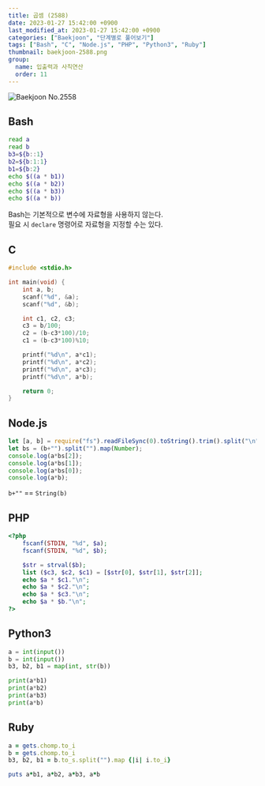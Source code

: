```yaml
---
title: 곱셈 (2588)
date: 2023-01-27 15:42:00 +0900
last_modified_at: 2023-01-27 15:42:00 +0900
categories: ["Baekjoon", "단계별로 풀어보기"]
tags: ["Bash", "C", "Node.js", "PHP", "Python3", "Ruby"]
thumbnail: baekjoon-2588.png
group:
  name: 입출력과 사칙연산
  order: 11
---
```


![Baekjoon No.2558](baekjoon-2588.png)

## Bash
```bash
read a
read b
b3=${b::1}
b2=${b:1:1}
b1=${b:2}
echo $((a * b1))
echo $((a * b2))
echo $((a * b3))
echo $((a * b))
```
Bash는 기본적으로 변수에 자료형을 사용하지 않는다.  
필요 시 `declare` 명령어로 자료형을 지정할 수는 있다.

## C
```c
#include <stdio.h>

int main(void) {
	int a, b;
	scanf("%d", &a);
	scanf("%d", &b);

	int c1, c2, c3;
	c3 = b/100;
	c2 = (b-c3*100)/10;
	c1 = (b-c3*100)%10;

	printf("%d\n", a*c1);
	printf("%d\n", a*c2);
	printf("%d\n", a*c3);
	printf("%d\n", a*b);

	return 0;
}
```

## Node.js
```javascript
let [a, b] = require("fs").readFileSync(0).toString().trim().split("\n").map(Number);
let bs = (b+"").split("").map(Number);
console.log(a*bs[2]);
console.log(a*bs[1]);
console.log(a*bs[0]);
console.log(a*b);
```
`b+""` == `String(b)`

## PHP
```php
<?php
	fscanf(STDIN, "%d", $a);
	fscanf(STDIN, "%d", $b);

	$str = strval($b);
	list ($c3, $c2, $c1) = [$str[0], $str[1], $str[2]];
	echo $a * $c1."\n";
	echo $a * $c2."\n";
	echo $a * $c3."\n";
	echo $a * $b."\n";
?>
```

## Python3
```python
a = int(input())
b = int(input())
b3, b2, b1 = map(int, str(b))

print(a*b1)
print(a*b2)
print(a*b3)
print(a*b)
```

## Ruby
```ruby
a = gets.chomp.to_i
b = gets.chomp.to_i
b3, b2, b1 = b.to_s.split("").map {|i| i.to_i}

puts a*b1, a*b2, a*b3, a*b
```

